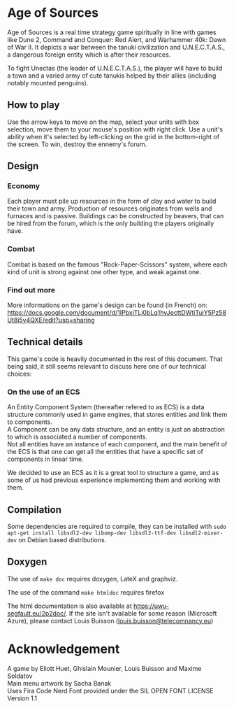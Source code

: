 # Age of Sources

Age of Sources is a real time strategy game spiritually in line with games like Dune 2, Command and Conquer: Red Alert, and Warhammer 40k: Dawn of War II. It depicts a war between the tanuki civilization and U.N.E.C.T.A.S., a dangerous foreign entity which is after their resources.

To fight Unectas (the leader of U.N.E.C.T.A.S.), the player will have to build a town and a varied army of cute tanukis helped by their allies (including notably mounted penguins).

## How to play

Use the arrow keys to move on the map, select your units with box selection, move them to your mouse's position with right click. Use a unit's ability when it's selected by left-clicking on the grid in the bottom-right of the screen.
To win, destroy the ennemy's forum.

## Design

### Economy
Each player must pile up resources in the form of clay and water to build their town and army. Production of resources originates from wells and furnaces and is passive.
Buildings can be constructed by beavers, that can be hired from the forum, which is the only building the players originally have.

### Combat
Combat is based on the famous "Rock-Paper-Scissors" system, where each kind of unit is strong against one other type, and weak against one.

### Find out more
More informations on the game's design can be found (in French) on: https://docs.google.com/document/d/1IPbxiTLj0bLq1hyJecttDWtiTuiY5Pz58Ut8i5y4QXE/edit?usp=sharing 
## Technical details

This game's code is heavily documented in the rest of this document. That being said, it still seems relevant to discuss here one of our technical choices:
### On the use of an ECS
An Entity Component System (thereafter refered to as ECS) is a data structure commonly used in game engines, that stores entities and link them to components. \
A Component can be any data structure, and an entity is just an abstraction to which is associated a number of components. \
Not all entities have an instance of each component, and the main benefit of the ECS is that one can get all the entities that have a specific set of components in linear time.

We decided to use an ECS as it is a great tool to structure a game, and as some of us had previous experience implementing them and working with them.


## Compilation

Some dependencies are required to compile, they can be installed with `sudo apt-get install libsdl2-dev libomp-dev libsdl2-ttf-dev libsdl2-mixer-dev` on Debian based distributions.

## Doxygen

The use of `make doc` requires doxygen, LateX and graphviz.

The use of the command `make htmldoc` requires firefox

The html documentation is also available at https://uwu-segfault.eu/2p2doc/. If the site isn't available for some reason (Microsoft Azure), please contact Louis Buisson (louis.buisson@telecomnancy.eu)

# Acknowledgement

A game by Eliott Huet, Ghislain Mounier, Louis Buisson and Maxime Soldatov \
Main menu artwork by Sacha Banak \
Uses Fira Code Nerd Font provided under the SIL OPEN FONT LICENSE Version 1.1
